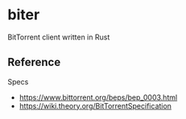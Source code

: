 # biter

BitTorrent client written in Rust

## Reference

Specs
  - https://www.bittorrent.org/beps/bep_0003.html
  - https://wiki.theory.org/BitTorrentSpecification
